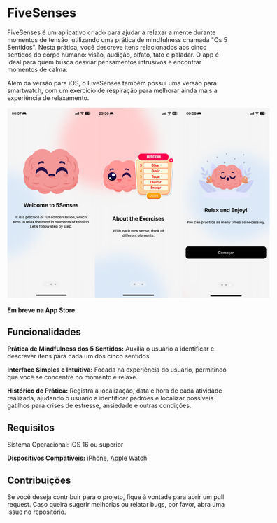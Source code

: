 # FiveSenses

FiveSenses é um aplicativo criado para ajudar a relaxar a mente durante momentos de tensão, utilizando uma prática de mindfulness chamada "Os 5 Sentidos". Nesta prática, você descreve itens relacionados aos cinco sentidos do corpo humano: visão, audição, olfato, tato e paladar. O app é ideal para quem busca desviar pensamentos intrusivos e encontrar momentos de calma.

Além da versão para iOS, o FiveSenses também possui uma versão para smartwatch, com um exercício de respiração para melhorar ainda mais a experiência de relaxamento.

<div style="display: flex; flex-direction: row; margin-bottom: 20px;">
  <img src="images/onboarding-1.png" alt="onboarding 1" width="200"/>
  <img src="images/onboarding-2.png" alt="onboarding 2" width="200"/>
  <img src="images/onboarding-3.png" alt="onboarding 3" width="200"/>
</div>


**Em breve na App Store** 


## Funcionalidades

**Prática de Mindfulness dos 5 Sentidos:** Auxilia o usuário a identificar e descrever itens para cada um dos cinco sentidos.

**Interface Simples e Intuitiva:** Focada na experiência do usuário, permitindo que você se concentre no momento e relaxe.

**Histórico de Prática:** Registra a localização, data e hora de cada atividade realizada, ajudando o usuário a identificar padrões e localizar possíveis gatilhos para crises de estresse, ansiedade e outras condições.

## Requisitos
Sistema Operacional: iOS 16 ou superior

**Dispositivos Compatíveis:** iPhone, Apple Watch

## Contribuições
Se você deseja contribuir para o projeto, fique à vontade para abrir um pull request. Caso queira sugerir melhorias ou relatar bugs, por favor, abra uma issue no repositório.

